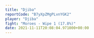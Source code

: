 ```yaml
---
title: "Djiba"
reportCode: "B7yXpZMgPLvnYGK2"
player: "Djiba"
fight: "Moroes - Wipe 1 (17.8%)"
date: 2021-11-11T20:08:04.971000+00:00
---
```

